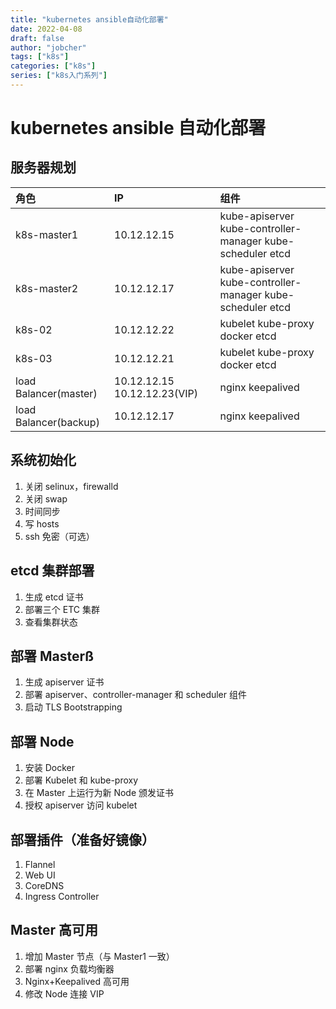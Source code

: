 ```yaml
---
title: "kubernetes ansible自动化部署"
date: 2022-04-08
draft: false
author: "jobcher"
tags: ["k8s"]
categories: ["k8s"]
series: ["k8s入门系列"]
---
```


# kubernetes ansible 自动化部署

## 服务器规划

| 角色                  | IP                           | 组件                                                       |
| :-------------------- | :--------------------------- | :--------------------------------------------------------- |
| k8s-master1           | 10.12.12.15                  | kube-apiserver kube-controller-manager kube-scheduler etcd |
| k8s-master2           | 10.12.12.17                  | kube-apiserver kube-controller-manager kube-scheduler etcd |
| k8s-02                | 10.12.12.22                  | kubelet kube-proxy docker etcd                             |
| k8s-03                | 10.12.12.21                  | kubelet kube-proxy docker etcd                             |
| load Balancer(master) | 10.12.12.15 10.12.12.23(VIP) | nginx keepalived                                           |
| load Balancer(backup) | 10.12.12.17                  | nginx keepalived                                           |

## 系统初始化

1. 关闭 selinux，firewalld
2. 关闭 swap
3. 时间同步
4. 写 hosts
5. ssh 免密（可选）

## etcd 集群部署

1. 生成 etcd 证书
2. 部署三个 ETC 集群
3. 查看集群状态

## 部署 Masterß

1. 生成 apiserver 证书
2. 部署 apiserver、controller-manager 和 scheduler 组件
3. 启动 TLS Bootstrapping

## 部署 Node

1. 安装 Docker
2. 部署 Kubelet 和 kube-proxy
3. 在 Master 上运行为新 Node 颁发证书
4. 授权 apiserver 访问 kubelet

## 部署插件（准备好镜像）

1. Flannel
2. Web UI
3. CoreDNS
4. Ingress Controller

## Master 高可用

1. 增加 Master 节点（与 Master1 一致）
2. 部署 nginx 负载均衡器
3. Nginx+Keepalived 高可用
4. 修改 Node 连接 VIP
